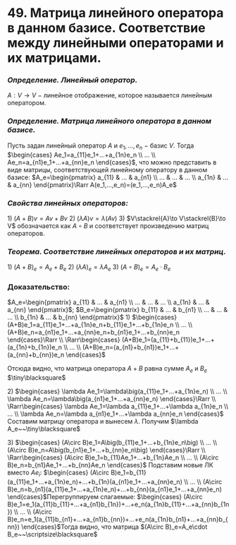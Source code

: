 # 49. Матрица линейного оператора в данном базисе. Соответствие между линейными операторами и их матрицами.

### *Определение. Линейный оператор.*
$A:V\to V~-~$линейное отображение, которое называется линейным оператором.

### *Определение. Матрица линейного оператора в данном базисе.*
Пусть задан линейный оператор $A$ и $e_1,...,e_n~-~$базис $V$.
Тогда $\begin{cases}
Ae_1=a_{11}e_1+...+a_{1n}e_n
\\
...
\\
Ae_n=a_{n1}e_1+...+a_{nn}e_n
\end{cases}$, что можно представить в виде матрицы, соответствующей линейному оператору в данном базисе:
$A_e=\begin{pmatrix}
a_{11} & ... & a_{n1}
\\
... & ... & ...
\\
a_{1n} & ... & a_{nn}
\end{pmatrix}\Rarr A(e_1,...,e_n)=(e_1,...,e_n)A_e$

### *Свойства линейных операторов:*
$1)$ $(A+B)v=Av+Bv$
$2)$ $(\lambda A)v=\lambda(Av)$
$3)$ $V\stackrel{A}\to V\stackrel{B}\to V$ обозначается как $A\circ B$ и соответствует произведению матриц операторов.

### *Теорема. Соответствие линейных операторов и их матриц.*
$1)$ $(A+B)_e=A_e+B_e$
$2)$ $(\lambda A)_e=\lambda A_e$
$3)$ $(A\circ B)_e=A_e\cdot B_e$

### Доказательство:
$A_e=\begin{pmatrix}
a_{11} & ... & a_{n1}
\\
... & ... & ...
\\
a_{1n} & ... & a_{nn}
\end{pmatrix}$; $B_e=\begin{pmatrix}
b_{11} & ... & b_{n1}
\\
... & ... & ...
\\
b_{1n} & ... & b_{nn}
\end{pmatrix}$
$1)$ $\begin{cases}
(A+B)e_1=a_{11}e_1+...+a_{1n}e_n+b_{11}e_1+...+b_{1n}e_n
\\
...
\\
(A+B)e_n=a_{n1}e_1+...+a_{nn}e_n+b_{n1}e_1+...+b_{nn}e_n
\end{cases}\Rarr
\\
\Rarr\begin{cases}
(A+B)e_1=(a_{11}+b_{11})e_1+...+(a_{1n}+b_{1n})e_n
\\
...
\\
(A+B)e_n=(a_{n1}+b_{n1})e_1+...+(a_{nn}+b_{nn})e_n
\end{cases}$

Отсюда видно, что матрица оператора $A+B$ равна сумме $A_e$ и $B_e$  $\tiny\blacksquare$

$2)$ $\begin{cases}
\lambda Ae_1=\lambda\big(a_{11}e_1+...+a_{1n}e_n)
\\
...
\\
\lambda Ae_n=\lambda\big(a_{n1}e_1+...+a_{nn}e_n)
\end{cases}\Rarr
\\
\Rarr\begin{cases}
\lambda Ae_1=\lambda a_{11}e_1+...+\lambda a_{1n}e_n
\\
...
\\
\lambda Ae_n=\lambda a_{n1}e_1+...+\lambda a_{nn}e_n
\end{cases}$
Составим матрицу оператора и вынесем $\lambda$. Получим $\lambda A_e~~\tiny\blacksquare$

$3)$ $\begin{cases}
(A\circ B)e_1=A\big(b_{11}e_1+...+b_{1n}e_n\big)
\\
...
\\
(A\circ B)e_n=A\big(b_{n1}e_1+...+b_{nn}e_n\big)
\end{cases}\Rarr
\\
\Rarr\begin{cases}
(A\circ B)e_1=b_{11}Ae_1+...+b_{1n}Ae_n
\\
...
\\
(A\circ B)e_n=b_{n1}Ae_1+...+b_{nn}Ae_n
\end{cases}$
Подставим новые ЛК вместо $Ae_i$:
$\begin{cases}
(A\circ B)e_1=b_{11}(a_{11}e_1+...+a_{1n}e_n)+...+b_{1n}(a_{n1}e_1+...+a_{nn}e_n)
\\
...
\\
(A\circ B)e_n=b_{n1}(a_{11}e_1+...+a_{1n}e_n)+...+b_{nn}(a_{n1}e_1+...+a_{nn}e_n)
\end{cases}$Перегруппируем слагаемые:
$\begin{cases}
(A\circ B)e_1=e_1(a_{11}b_{11}+...+a_{n1}b_{1n})+...+e_n(a_{1n}b_{11}+...+a_{nn}b_{1n})
\\
...
\\
(A\circ B)e_n=e_1(a_{11}b_{n1}+...+a_{n1}b_{nn})+...+e_n(a_{1n}b_{n1}+...+a_{nn}b_{nn})
\end{cases}$Тогда видно, что матрица $(A\circ B)_e=A_e\cdot B_e~~\scriptsize\blacksquare$
